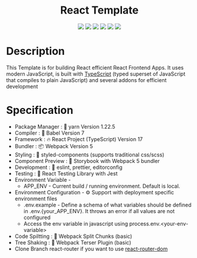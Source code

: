 <h1 align="center">
    React Template
</h1>

<div align="center">

[![](https://img.shields.io/badge/yarn-v1.22.5-blue?style=flat-square)](https://yarnpkg.com/)
[![](https://img.shields.io/badge/webpack-v5.35.1-blue?style=flat-square)](https://webpack.js.org/blog/2020-10-10-webpack-5-release/)
[![](https://img.shields.io/badge/PRs-welcome-brightgreen.svg?style=flat-square)](https://github.com/Tushar1998/react-typescript-template/pulls)
[![](https://img.shields.io/badge/styled--components-v5.2.3-orange?style=flat-square)](https://styled-components.com/)
[![](https://img.shields.io/badge/%3C%2F%3E-TypeScript-blue?style=flat-square)](https://www.typescriptlang.org/)
[![](https://img.shields.io/badge/node-latest-green?style=flat-square)](https://nodejs.org)

</div>

# Description

This Template is for building React efficient React Frontend Apps. It uses modern JavaScript, is built with [TypeScript](https://www.typescriptlang.org/) (typed superset of JavaScript that compiles to plain JavaScript) and several addons for efficient development

# Specification

- Package Manager : 🧶 yarn Version 1.22.5
- Compiler : 🤖 Babel Version 7
- Framework : 🔥 React Project (TypeScript) Version 17
- Bundler : 📦 Webpack Version 5
- Styling : 💅 styled-components (supports traditional css/scss)
- Component Preview : 🔖 Storybook with Webpack 5 bundler
- Development : 🎨 eslint, prettier, editorconfig
- Testing : 🧪 React Testing Library with Jest
- Environment Variable -
     - APP_ENV - Current build / running environment. Default is local.
- Environment Configuration - ⚙️ Support with deployment specific environment files
     - .env.example - Define a schema of what variables should be defined in .env.{your_APP_ENV}. It throws an error if all values are not configured
     - Access the env variable in javascript using process.env.&lt;your-env-variable&gt;
- Code Spiltting : 🖖 Webpack Split Chunks (basic)
- Tree Shaking : 🌲 Webpack Terser Plugin (basic)
- Clone Branch react-router if you want to use [react-router-dom](https://reactrouter.com/)
